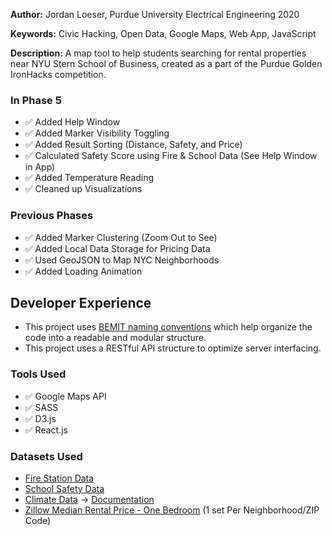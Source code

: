 **Author:** Jordan Loeser, Purdue University Electrical Engineering 2020

**Keywords:** Civic Hacking, Open Data, Google Maps, Web App, JavaScript

**Description:** A map tool to help students searching for rental properties near NYU Stern School of Business, created as a part of the Purdue Golden IronHacks competition.

### In Phase 5
* :white_check_mark: Added Help Window
* :white_check_mark: Added Marker Visibility Toggling
* :white_check_mark: Added Result Sorting (Distance, Safety, and Price)
* :white_check_mark: Calculated Safety Score using Fire & School Data (See Help Window in App)
* :white_check_mark: Added Temperature Reading
* :white_check_mark: Cleaned up Visualizations

### Previous Phases
* :white_check_mark: Added Marker Clustering (Zoom Out to See)
* :white_check_mark: Added Local Data Storage for Pricing Data
* :white_check_mark: Used GeoJSON to Map NYC Neighborhoods
* :white_check_mark: Added Loading Animation


## Developer Experience
* This project uses [BEMIT naming conventions](https://csswizardry.com/2015/08/bemit-taking-the-bem-naming-convention-a-step-further/) which help organize the code into a readable and modular structure.
* This project uses a RESTful API structure to optimize server interfacing.

### Tools Used
* :white_check_mark: Google Maps API
* :white_check_mark: SASS
* :white_check_mark: D3.js
* :white_check_mark: React.js

### Datasets Used
* [Fire Station Data](https://data.cityofnewyork.us/resource/byk8-bdfw.json)
* [School Safety Data](https://data.cityofnewyork.us/resource/sm8b-9vim.json)
* [Climate Data](https://www.ncdc.noaa.gov/cdo-web/webservices/v2) -> [Documentation](https://www1.ncdc.noaa.gov/pub/data/cdo/documentation/NORMAL_MLY_documentation.pdf)
* [Zillow Median Rental Price - One Bedroom](https://www.quandl.com/data/ZILLOW-Zillow-Real-Estate-Research?keyword=ny) (1 set Per Neighborhood/ZIP Code)
